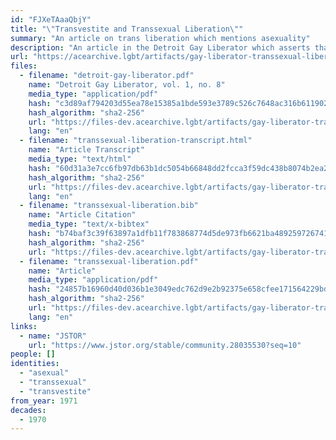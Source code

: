 ```yaml
---
id: "FJXeTAaaQbjY"
title: "\"Transvestite and Transsexual Liberation\""
summary: "An article on trans liberation which mentions asexuality"
description: "An article in the Detroit Gay Liberator which asserts that trans liberation includes people of all orientations, including asexuals"
url: "https://acearchive.lgbt/artifacts/gay-liberator-transsexual-liberation"
files:
  - filename: "detroit-gay-liberator.pdf"
    name: "Detroit Gay Liberator, vol. 1, no. 8"
    media_type: "application/pdf"
    hash: "c3d89af794203d55ea78e15385a1bde593e3789c526c7648ac316b611902cdf9"
    hash_algorithm: "sha2-256"
    url: "https://files-dev.acearchive.lgbt/artifacts/gay-liberator-transsexual-liberation/detroit-gay-liberator.pdf"
    lang: "en"
  - filename: "transsexual-liberation-transcript.html"
    name: "Article Transcript"
    media_type: "text/html"
    hash: "60d31a3e7cc6fb97db63b1dc5054b66848dd2fcca3f59dc438b8074b2ea232e8"
    hash_algorithm: "sha2-256"
    url: "https://files-dev.acearchive.lgbt/artifacts/gay-liberator-transsexual-liberation/transsexual-liberation-transcript.html"
    lang: "en"
  - filename: "transsexual-liberation.bib"
    name: "Article Citation"
    media_type: "text/x-bibtex"
    hash: "b74baf3c39f63897a1dfb11f783868774d5de973fb6621ba489259726741388a"
    hash_algorithm: "sha2-256"
    url: "https://files-dev.acearchive.lgbt/artifacts/gay-liberator-transsexual-liberation/transsexual-liberation.bib"
  - filename: "transsexual-liberation.pdf"
    name: "Article"
    media_type: "application/pdf"
    hash: "24857b16960d40d036b1e3049edc762d9e2b92375e658cfee171564229bd9a54"
    hash_algorithm: "sha2-256"
    url: "https://files-dev.acearchive.lgbt/artifacts/gay-liberator-transsexual-liberation/transsexual-liberation.pdf"
    lang: "en"
links:
  - name: "JSTOR"
    url: "https://www.jstor.org/stable/community.28035530?seq=10"
people: []
identities:
  - "asexual"
  - "transsexual"
  - "transvestite"
from_year: 1971
decades:
  - 1970
---
```

